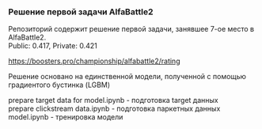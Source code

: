 ### Решение первой задачи AlfaBattle2

Репозиторий содержит решение первой задачи, занявшее 7-ое место в AlfaBattle2.<br />
Public: 0.417, Private: 0.421

https://boosters.pro/championship/alfabattle2/rating


Решение основано на единственной модели, полученной с помощью градиентого бустинка (LGBM)

prepare target data for model.ipynb - подготовка target данных <br />
prepare clickstream data.ipynb - подготовка паркетных данных <br />
model.ipynb - тренировка модели 
